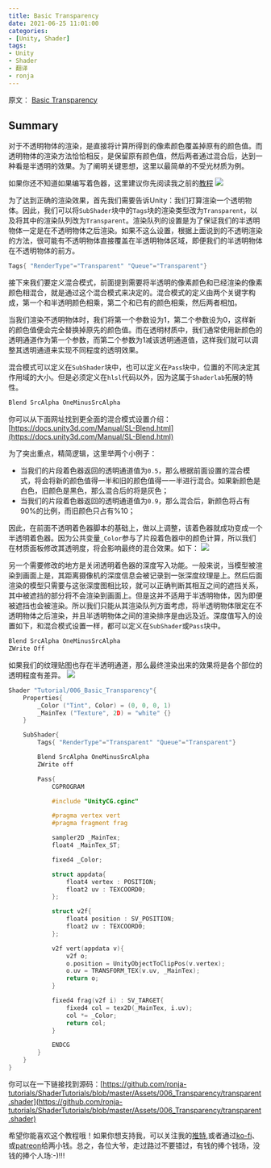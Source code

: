 ```yaml
---
title: Basic Transparency 
date: 2021-06-25 11:01:00
categories:
- [Unity, Shader]
tags:
- Unity
- Shader
- 翻译
- ronja
---
```

原文：
[Basic Transparency](https://www.ronja-tutorials.com/post/006-simple-transparency/)

## Summary

对于不透明物体的渲染，是直接将计算所得到的像素颜色覆盖掉原有的颜色值。而透明物体的渲染方法恰恰相反，是保留原有颜色值，然后两者通过混合后，达到一种看是半透明的效果。为了阐明关键思想，这里以最简单的不受光材质为例。

如果你还不知道如果编写着色器，这里建议你先阅读我之前的[教程](https://tyson-wu.github.io/blogs/2021/07/01/Ronja_Basic_Shader/)
![](https://www.ronja-tutorials.com/assets/images/posts/006/SemitransparentCube.png)

为了达到正确的渲染效果，首先我们需要告诉Unity：我们打算渲染一个透明物体。因此，我们可以将`SubShader`块中的`Tags`块的渲染类型改为`Transparent`，以及将其中的渲染队列改为`Transparent`。渲染队列的设置是为了保证我们的半透明物体一定是在不透明物体之后渲染。如果不这么设置，根据上面说到的不透明渲染的方法，很可能有不透明物体直接覆盖在半透明物体区域，即便我们的半透明物体在不透明物体的前方。
```c++
Tags{ "RenderType"="Transparent" "Queue"="Transparent"}
```

接下来我们要定义混合模式，前面提到需要将半透明的像素颜色和已经渲染的像素颜色相混合，就是通过这个混合模式来决定的。混合模式的定义由两个关键字构成，第一个和半透明颜色相乘，第二个和已有的颜色相乘，然后两者相加。

当我们渲染不透明物体时，我们将第一个参数设为1，第二个参数设为0，这样新的颜色值便会完全替换掉原先的颜色值。而在透明材质中，我们通常使用新颜色的透明通道作为第一个参数，而第二个参数为1减该透明通道值，这样我们就可以调整其透明通道来实现不同程度的透明效果。

混合模式可以定义在`SubShader`块中，也可以定义在`Pass`块中，位置的不同决定其作用域的大小。但是必须定义在`hlsl`代码以外，因为这属于`Shaderlab`拓展的特性。
```c++
Blend SrcAlpha OneMinusSrcAlpha
```

你可以从下面网址找到更全面的混合模式设置介绍：[https://docs.unity3d.com/Manual/SL-Blend.html](https://docs.unity3d.com/Manual/SL-Blend.html)

为了突出重点，精简逻辑，这里举两个小例子：

- 当我们的片段着色器返回的透明通道值为`0.5`，那么根据前面设置的混合模式，将会将新的颜色值得一半和旧的颜色值得一一半进行混合。如果新颜色是白色，旧颜色是黑色，那么混合后的将是灰色；
- 当我们的片段着色器返回的透明通道值为`0.9`，那么混合后，新颜色将占有90%的比例，而旧颜色只占有%10；

因此，在前面不透明着色器脚本的基础上，做以上调整，该着色器就成功变成一个半透明着色器。因为公共变量`_Color`参与了片段着色器中的颜色计算，所以我们在材质面板修改其透明度，将会影响最终的混合效果。如下：
![](https://www.ronja-tutorials.com/assets/images/posts/006/AdjustTint.gif)

另一个需要修改的地方是关闭透明着色器的深度写入功能。一般来说，当模型被渲染到画面上是，其距离摄像机的深度信息会被记录到一张深度纹理是上。然后后面渲染的模型只需要与这张深度图相比较，就可以正确判断其相互之间的遮挡关系，其中被遮挡的部分将不会渲染到画面上。但是这并不适用于半透明物体，因为即便被遮挡也会被渲染。所以我们只能从其渲染队列方面考虑，将半透明物体限定在不透明物体之后渲染，并且半透明物体之间的渲染排序是由远及近。深度值写入的设置如下，和混合模式设置一样，都可以定义在`SubShader`或`Pass`块中。
```c++
Blend SrcAlpha OneMinusSrcAlpha
ZWrite Off
```

如果我们的纹理贴图也存在半透明通道，那么最终渲染出来的效果将是各个部位的透明程度有差异。
![](https://www.ronja-tutorials.com/assets/images/posts/006/TextureTransparentCube.png)

```c++
Shader "Tutorial/006_Basic_Transparency"{
	Properties{
		_Color ("Tint", Color) = (0, 0, 0, 1)
		_MainTex ("Texture", 2D) = "white" {}
	}

	SubShader{
		Tags{ "RenderType"="Transparent" "Queue"="Transparent"}

		Blend SrcAlpha OneMinusSrcAlpha
		ZWrite off

		Pass{
			CGPROGRAM

			#include "UnityCG.cginc"

			#pragma vertex vert
			#pragma fragment frag

			sampler2D _MainTex;
			float4 _MainTex_ST;

			fixed4 _Color;

			struct appdata{
				float4 vertex : POSITION;
				float2 uv : TEXCOORD0;
			};

			struct v2f{
				float4 position : SV_POSITION;
				float2 uv : TEXCOORD0;
			};

			v2f vert(appdata v){
				v2f o;
				o.position = UnityObjectToClipPos(v.vertex);
				o.uv = TRANSFORM_TEX(v.uv, _MainTex);
				return o;
			}

			fixed4 frag(v2f i) : SV_TARGET{
				fixed4 col = tex2D(_MainTex, i.uv);
				col *= _Color;
				return col;
			}

			ENDCG
		}
	}
}
```
你可以在一下链接找到源码：[https://github.com/ronja-tutorials/ShaderTutorials/blob/master/Assets/006_Transparency/transparent.shader](https://github.com/ronja-tutorials/ShaderTutorials/blob/master/Assets/006_Transparency/transparent.shader)

希望你能喜欢这个教程哦！如果你想支持我，可以关注我的[推特](https://twitter.com/totallyRonja),或者通过[ko-fi](https://ko-fi.com/ronjatutorials)、或[patreon](https://www.patreon.com/RonjaTutorials)给两小钱。总之，各位大爷，走过路过不要错过，有钱的捧个钱场，没钱的捧个人场:-)!!!
